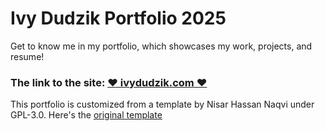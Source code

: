 # Ivy Dudzik Portfolio 2025

Get to know me in my portfolio, which showcases my work, projects, and resume!

### The link to the site: [❤️ ivydudzik.com ❤️](https://ivydudzik.com)

This portfolio is customized from a template by Nisar Hassan Naqvi under GPL-3.0. 
Here's the [original template](https://github.com/nisarhassan12/portfolio-template/)

